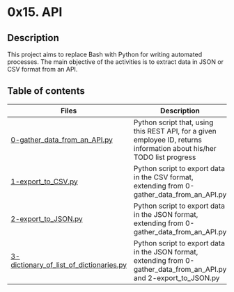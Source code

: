 # 0x15. API

## Description

This project aims to replace Bash with Python for writing automated processes.
The main objective of the activities is to extract data in JSON or CSV format from an API.

## Table of contents

| Files                                                                                | Description                                                                                                            |
| ------------------------------------------------------------------------------------ | ---------------------------------------------------------------------------------------------------------------------- |
| [0-gather_data_from_an_API.py](./0-gather_data_from_an_API.py)                       | Python script that, using this REST API, for a given employee ID, returns information about his/her TODO list progress |
| [1-export_to_CSV.py](./1-export_to_CSV.py)                                           | Python script to export data in the CSV format, extending from 0-gather_data_from_an_API.py                            |
| [2-export_to_JSON.py](./2-export_to_JSON.py)                                         | Python script to export data in the JSON format, extending from 0-gather_data_from_an_API.py                           |
| [3-dictionary_of_list_of_dictionaries.py](./3-dictionary_of_list_of_dictionaries.py) | Python script to export data in the JSON format, extending from 0-gather_data_from_an_API.py and 2-export_to_JSON.py   |
